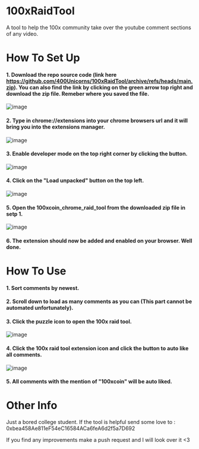 # 100xRaidTool
A tool to help the 100x community take over the youtube comment sections of any video.

# How To Set Up

#### 1. Download the repo source code (link here https://github.com/400Unicorns/100xRaidTool/archive/refs/heads/main.zip). You can also find the link by clicking on the green arrow top right and download the zip file. Remeber where you saved the file.

![image](https://user-images.githubusercontent.com/84295542/118418818-89a5ba00-b6a9-11eb-9f82-555bf8f6f5aa.png)

#### 2. Type in chrome://extensions into your chrome browsers url and it will bring you into the extensions manager.

![image](https://user-images.githubusercontent.com/84295542/118418401-d38da080-b6a7-11eb-95a3-e53ee9251c11.png)

#### 3. Enable developer mode on the top right corner by clicking the button. 

![image](https://user-images.githubusercontent.com/84295542/118418476-13ed1e80-b6a8-11eb-843e-2c56feb3066a.png)

#### 4. Click on the "Load unpacked" button on the top left. 

![image](https://user-images.githubusercontent.com/84295542/118418606-91b12a00-b6a8-11eb-8a96-1803cc22d7d7.png)

#### 5. Open the 100xcoin_chrome_raid_tool from the downloaded zip file in setp 1.

![image](https://user-images.githubusercontent.com/84295542/118418658-c624e600-b6a8-11eb-8383-9f55e97c031e.png)


#### 6. The extension should now be added and enabled on your browser. Well done. 


# How To Use


#### 1. Sort comments by newest.


#### 2. Scroll down to load as many comments as you can (This part cannot be automated unfortunately).


#### 3. Click the puzzle icon to open the 100x raid tool.

![image](https://user-images.githubusercontent.com/84295542/118418915-e73a0680-b6a9-11eb-89f9-7a812f351e53.png)

#### 4. Click the 100x raid tool extension icon and click the button to auto like all comments. 

![image](https://user-images.githubusercontent.com/84295542/118418952-10f32d80-b6aa-11eb-97d5-507f8e7d9fea.png)


#### 5. All comments with the mention of "100xcoin" will be auto liked. 


# Other Info

Just a bored college student.
If the tool is helpful send some love to : 0xbea458Ae811eF54eC16584ACa6feA6d2f5a7D692

If you find any improvements make a push request and I will look over it <3


